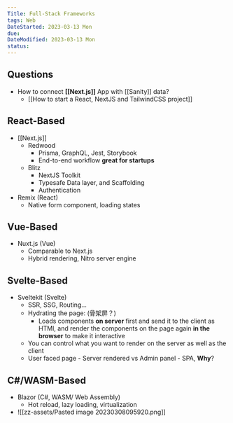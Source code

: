 ```yaml
---
Title: Full-Stack Frameworks
tags: Web
DateStarted: 2023-03-13 Mon
due:
DateModified: 2023-03-13 Mon
status:
---
```


## Questions

- How to connect **[[Next.js]]** App with [[Sanity]] data?
  - [[How to start a React, NextJS and TailwindCSS project]]

## React-Based

- [[Next.js]]
  - Redwood
    - Prisma, GraphQL, Jest, Storybook
    - End-to-end workflow **great for startups**
  - Blitz
    - NextJS Toolkit
    - Typesafe Data layer, and Scaffolding
    - Authentication
- Remix (React)
  - Native form component, loading states

## Vue-Based

- Nuxt.js (Vue)
  - Comparable to Next.js
  - Hybrid rendering, Nitro server engine

## Svelte-Based

- Sveltekit (Svelte)
  - SSR, SSG, Routing...
  - Hydrating the page: (骨架屏？)
    - Loads components **on server** first and send it to the client as HTMl, and render the components on the page again **in the browser** to make it interactive
  - You can control what you want to render on the server as well as the client
  - User faced page - Server rendered vs Admin panel - SPA, **Why**?

## C#/WASM-Based

- Blazor (C#, WASM/ Web Assembly)
  - Hot reload, lazy loading, virtualization
- ![[zz-assets/Pasted image 20230308095920.png]]
